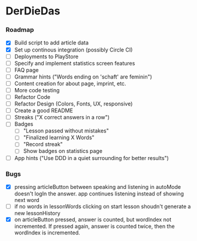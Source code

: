 # DerDieDas

### Roadmap

- [x] Build script to add article data
- [x] Set up continous integration (possibly Circle CI)
- [ ] Deployments to PlayStore
- [ ] Specify and implement statistics screen features
- [ ] FAQ page
- [ ] Grammar hints ("Words ending on 'schaft' are feminin")
- [ ] Content creation for about page, imprint, etc.
- [ ] More code testing
- [ ] Refactor Code
- [ ] Refactor Design (Colors, Fonts, UX, responsive)
- [ ] Create a good README
- [ ] Streaks ("X correct answers in a row")
- [ ] Badges
  - [ ] "Lesson passed without mistakes"
  - [ ] "Finalized learning X Words"
  - [ ] "Record streak"
  - [ ] Show badges on statistics page
- [ ] App hints ("Use DDD in a quiet surrounding for better results")

### Bugs

- [x] pressing articleButton between speaking and listening in autoMode doesn't logIn the answer. app continues listening instead of showing next word
- [ ] if no words in lessonWords clicking on start lesson shoudn't generate a new lessonHistory
- [x] on articleButton pressed, answer is counted, but wordIndex not incremented. If pressed again, answer is counted twice, then the wordIndex is incremented.
